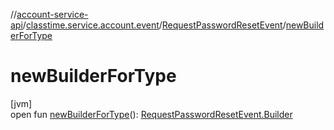 //[account-service-api](../../../index.md)/[classtime.service.account.event](../index.md)/[RequestPasswordResetEvent](index.md)/[newBuilderForType](new-builder-for-type.md)

# newBuilderForType

[jvm]\
open fun [newBuilderForType](new-builder-for-type.md)(): [RequestPasswordResetEvent.Builder](-builder/index.md)
